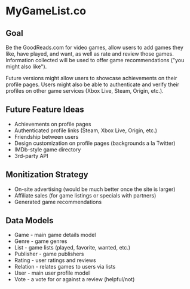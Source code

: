 # MyGameList.co

## Goal

Be the GoodReads.com for video games, allow users to add games they like, have played, and want, as well as rate and review those games.  Information collected will be used to offer game recommendations ("you might also like").

Future versions might allow users to showcase achievements on their profile pages.  Users might also be able to authenticate and verify their profiles on other game services (Xbox Live, Steam, Origin, etc.).

## Future Feature Ideas

* Achievements on profile pages
* Authenticated profile links (Steam, Xbox Live, Origin, etc.)
* Friendship between users
* Design customization on profile pages (backgrounds a la Twitter)
* IMDb-style game directory
* 3rd-party API

## Monitization Strategy

* On-site advertising (would be much better once the site is larger)
* Affiliate sales (for game listings or specials with partners)
* Generated game recommendations

## Data Models

* Game - main game details model
* Genre - game genres
* List - game lists (played, favorite, wanted, etc.)
* Publisher - game publishers
* Rating - user ratings and reviews
* Relation - relates games to users via lists
* User - main user profile model
* Vote - a vote for or against a review (helpful/not)
